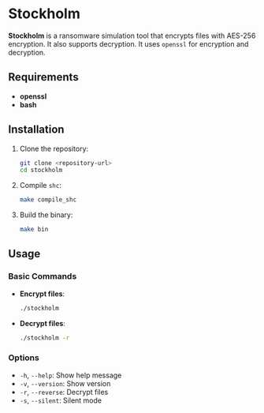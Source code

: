 
# Stockholm

**Stockholm** is a ransomware simulation tool that encrypts files with AES-256 encryption. It also supports decryption. It uses `openssl` for encryption and decryption.

## Requirements

- **openssl**
- **bash**

## Installation

1. Clone the repository:
    ```bash
    git clone <repository-url>
    cd stockholm
    ```

2. Compile `shc`:
    ```bash
    make compile_shc
    ```

3. Build the binary:
    ```bash
    make bin
    ```

## Usage

### Basic Commands

- **Encrypt files**:
    ```bash
    ./stockholm
    ```

- **Decrypt files**:
    ```bash
    ./stockholm -r
    ```

### Options

- `-h`, `--help`: Show help message
- `-v`, `--version`: Show version
- `-r`, `--reverse`: Decrypt files
- `-s`, `--silent`: Silent mode
